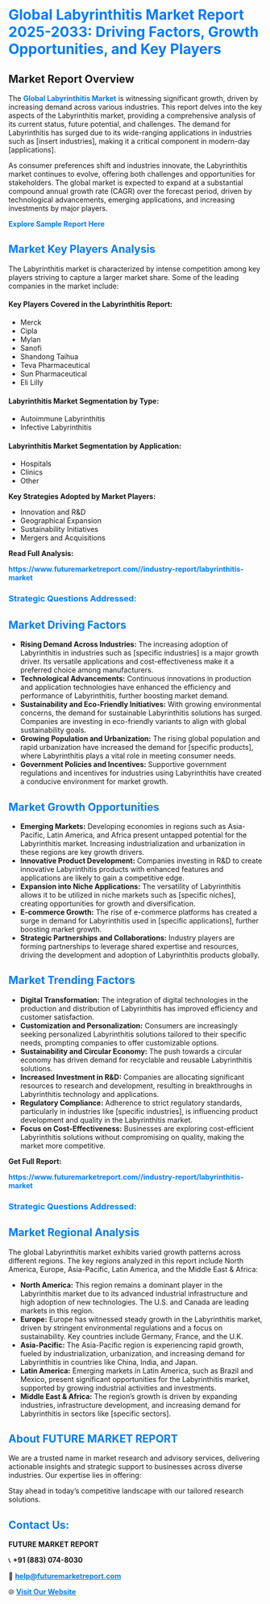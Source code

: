 <h1 style="color: #007BFF;">Global Labyrinthitis Market Report 2025-2033: Driving Factors, Growth Opportunities, and Key Players</h1>

<section id="overview">
<h2>Market Report Overview</h2>
<p>The <a href="https://www.futuremarketreport.com//industry-report/labyrinthitis-market" style="color: #007BFF; text-decoration: none;"><strong>Global Labyrinthitis Market</strong></a> is witnessing significant growth, driven by increasing demand across various industries. This report delves into the key aspects of the Labyrinthitis market, providing a comprehensive analysis of its current status, future potential, and challenges. The demand for Labyrinthitis has surged due to its wide-ranging applications in industries such as [insert industries], making it a critical component in modern-day [applications].</p>
<p>As consumer preferences shift and industries innovate, the Labyrinthitis market continues to evolve, offering both challenges and opportunities for stakeholders. The global market is expected to expand at a substantial compound annual growth rate (CAGR) over the forecast period, driven by technological advancements, emerging applications, and increasing investments by major players.</p>
</section>

<section id="overview">
<p><a href="https://www.futuremarketreport.com//request-sample/reportId=76990" style="color: #007BFF; text-decoration: none;"><strong>Explore Sample Report Here</strong></a></p>
</section>

<section id="key-players">
<h2 style="color: #007BFF;">Market Key Players Analysis</h2>
<p>The Labyrinthitis market is characterized by intense competition among key players striving to capture a larger market share. Some of the leading companies in the market include:</p>
<h4>Key Players Covered in the Labyrinthitis Report:</h4>
<ul><li>Merck</li><li>Cipla</li><li>Mylan</li><li>Sanofi</li><li>Shandong Taihua</li><li>Teva Pharmaceutical</li><li>Sun Pharmaceutical</li><li>Eli Lilly</li></ul>
<h4>Labyrinthitis Market Segmentation by Type:</h4>
<ul><li>Autoimmune Labyrinthitis</li><li>Infective Labyrinthitis</li></ul>

<h4>Labyrinthitis Market Segmentation by Application:</h4>
<ul><li>Hospitals</li><li>Clinics</li><li>Other</li></ul>
<p><strong>Key Strategies Adopted by Market Players:</strong></p>
<ul>
<li>Innovation and R&D</li>
<li>Geographical Expansion</li>
<li>Sustainability Initiatives</li>
<li>Mergers and Acquisitions</li>
</ul>
</section>

<section>
<p><strong>Read Full Analysis: </strong></p><a href="https://www.futuremarketreport.com//industry-report/labyrinthitis-market" style="color: #007BFF; text-decoration: none;"><strong>https://www.futuremarketreport.com//industry-report/labyrinthitis-market</strong></a>
<h3 style="color: #007BFF;">Strategic Questions Addressed:</h3>
</section>

<section id="driving-factors">
<h2 style="color: #007BFF;">Market Driving Factors</h2>
<ul>
<li><strong>Rising Demand Across Industries:</strong> The increasing adoption of Labyrinthitis in industries such as [specific industries] is a major growth driver. Its versatile applications and cost-effectiveness make it a preferred choice among manufacturers.</li>
<li><strong>Technological Advancements:</strong> Continuous innovations in production and application technologies have enhanced the efficiency and performance of Labyrinthitis, further boosting market demand.</li>
<li><strong>Sustainability and Eco-Friendly Initiatives:</strong> With growing environmental concerns, the demand for sustainable Labyrinthitis solutions has surged. Companies are investing in eco-friendly variants to align with global sustainability goals.</li>
<li><strong>Growing Population and Urbanization:</strong> The rising global population and rapid urbanization have increased the demand for [specific products], where Labyrinthitis plays a vital role in meeting consumer needs.</li>
<li><strong>Government Policies and Incentives:</strong> Supportive government regulations and incentives for industries using Labyrinthitis have created a conducive environment for market growth.</li>
</ul>
</section>

<section id="growth-opportunities">
<h2 style="color: #007BFF;">Market Growth Opportunities</h2>
<ul>
<li><strong>Emerging Markets:</strong> Developing economies in regions such as Asia-Pacific, Latin America, and Africa present untapped potential for the Labyrinthitis market. Increasing industrialization and urbanization in these regions are key growth drivers.</li>
<li><strong>Innovative Product Development:</strong> Companies investing in R&D to create innovative Labyrinthitis products with enhanced features and applications are likely to gain a competitive edge.</li>
<li><strong>Expansion into Niche Applications:</strong> The versatility of Labyrinthitis allows it to be utilized in niche markets such as [specific niches], creating opportunities for growth and diversification.</li>
<li><strong>E-commerce Growth:</strong> The rise of e-commerce platforms has created a surge in demand for Labyrinthitis used in [specific applications], further boosting market growth.</li>
<li><strong>Strategic Partnerships and Collaborations:</strong> Industry players are forming partnerships to leverage shared expertise and resources, driving the development and adoption of Labyrinthitis products globally.</li>
</ul>
</section>

<section id="trending-factors">
<h2 style="color: #007BFF;">Market Trending Factors</h2>
<ul>
<li><strong>Digital Transformation:</strong> The integration of digital technologies in the production and distribution of Labyrinthitis has improved efficiency and customer satisfaction.</li>
<li><strong>Customization and Personalization:</strong> Consumers are increasingly seeking personalized Labyrinthitis solutions tailored to their specific needs, prompting companies to offer customizable options.</li>
<li><strong>Sustainability and Circular Economy:</strong> The push towards a circular economy has driven demand for recyclable and reusable Labyrinthitis solutions.</li>
<li><strong>Increased Investment in R&D:</strong> Companies are allocating significant resources to research and development, resulting in breakthroughs in Labyrinthitis technology and applications.</li>
<li><strong>Regulatory Compliance:</strong> Adherence to strict regulatory standards, particularly in industries like [specific industries], is influencing product development and quality in the Labyrinthitis market.</li>
<li><strong>Focus on Cost-Effectiveness:</strong> Businesses are exploring cost-efficient Labyrinthitis solutions without compromising on quality, making the market more competitive.</li>
</ul>
</section>

<section>
<p><strong>Get Full Report: </strong></p><a href="https://www.futuremarketreport.com//industry-report/labyrinthitis-market" style="color: #007BFF; text-decoration: none;"><strong>https://www.futuremarketreport.com//industry-report/labyrinthitis-market</strong></a>
<h3 style="color: #007BFF;">Strategic Questions Addressed:</h3>
</section>


<section id="regional-analysis">
<h2 style="color: #007BFF;">Market Regional Analysis</h2>
<p>The global Labyrinthitis market exhibits varied growth patterns across different regions. The key regions analyzed in this report include North America, Europe, Asia-Pacific, Latin America, and the Middle East & Africa:</p>
<ul>
<li><strong>North America:</strong> This region remains a dominant player in the Labyrinthitis market due to its advanced industrial infrastructure and high adoption of new technologies. The U.S. and Canada are leading markets in this region.</li>
<li><strong>Europe:</strong> Europe has witnessed steady growth in the Labyrinthitis market, driven by stringent environmental regulations and a focus on sustainability. Key countries include Germany, France, and the U.K.</li>
<li><strong>Asia-Pacific:</strong> The Asia-Pacific region is experiencing rapid growth, fueled by industrialization, urbanization, and increasing demand for Labyrinthitis in countries like China, India, and Japan.</li>
<li><strong>Latin America:</strong> Emerging markets in Latin America, such as Brazil and Mexico, present significant opportunities for the Labyrinthitis market, supported by growing industrial activities and investments.</li>
<li><strong>Middle East & Africa:</strong> The region’s growth is driven by expanding industries, infrastructure development, and increasing demand for Labyrinthitis in sectors like [specific sectors].</li>
</ul>
</section>

<footer>
<h2 style="color: #007BFF;">About FUTURE MARKET REPORT</h2>
<p>We are a trusted name in market research and advisory services, delivering actionable insights and strategic support to businesses across diverse industries. Our expertise lies in offering:</p>

<p>Stay ahead in today’s competitive landscape with our tailored research solutions.</p>

<h2 style="color: #007BFF;">Contact Us:</h2>
<p><strong>FUTURE MARKET REPORT</strong></p>
<p>📞 <strong>+91 (883) 074-8030</strong></p>
<p>📧 <strong><a href="mailto:help@futuremarketreport.com" style="color: #007BFF;">help@futuremarketreport.com</a></strong></p>
<p>🌐 <strong><a href="https://www.futuremarketreport.com/" style="color: #007BFF;">Visit Our Website</a></strong></p>
</footer>